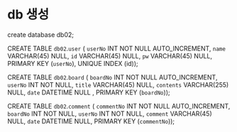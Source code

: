 # db 생성

create database db02;

CREATE TABLE `db02`.`user` (
`userNo` INT NOT NULL AUTO_INCREMENT,
`name` VARCHAR(45) NULL,
`id` VARCHAR(45) NULL,
`pw` VARCHAR(45) NULL,
PRIMARY KEY (`userNo`),
UNIQUE INDEX (id));
  
CREATE TABLE `db02`.`board` (
`boardNo` INT NOT NULL AUTO_INCREMENT,
`userNo` INT NOT NULL,
`title` VARCHAR(45) NULL,
`contents` VARCHAR(255) NULL,
`date` DATETIME NULL ,
PRIMARY KEY (`boardNo`));

CREATE TABLE `db02`.`comment` (
`commentNo` INT NOT NULL AUTO_INCREMENT,
`boardNo` INT NOT NULL,
`userNo` INT NOT NULL,
`comment` VARCHAR(45) NULL,
`date` DATETIME NULL,
PRIMARY KEY (`commentNo`));
